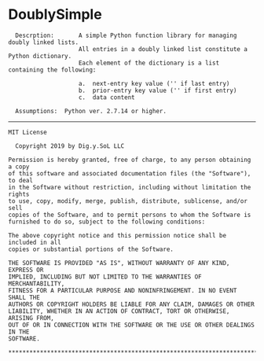 # DoublySimple

      Descrption:       A simple Python function library for managing doubly linked lists.
                        All entries in a doubly linked list constitute a Python dictionary.
                        Each element of the dictionary is a list containing the following:
    
                        a.  next-entry key value ('' if last entry)
                        b.  prior-entry key value ('' if first entry)
                        c.  data content
			
      Assumptions:	Python ver. 2.7.14 or higher.
   
	
  **************************************************************************************

    MIT License
    
	  Copyright 2019 by Dig.y.SoL LLC

    Permission is hereby granted, free of charge, to any person obtaining a copy
    of this software and associated documentation files (the "Software"), to deal
    in the Software without restriction, including without limitation the rights
    to use, copy, modify, merge, publish, distribute, sublicense, and/or sell
    copies of the Software, and to permit persons to whom the Software is
    furnished to do so, subject to the following conditions:

    The above copyright notice and this permission notice shall be included in all
    copies or substantial portions of the Software.

    THE SOFTWARE IS PROVIDED "AS IS", WITHOUT WARRANTY OF ANY KIND, EXPRESS OR
    IMPLIED, INCLUDING BUT NOT LIMITED TO THE WARRANTIES OF MERCHANTABILITY,
    FITNESS FOR A PARTICULAR PURPOSE AND NONINFRINGEMENT. IN NO EVENT SHALL THE
    AUTHORS OR COPYRIGHT HOLDERS BE LIABLE FOR ANY CLAIM, DAMAGES OR OTHER
    LIABILITY, WHETHER IN AN ACTION OF CONTRACT, TORT OR OTHERWISE, ARISING FROM,
    OUT OF OR IN CONNECTION WITH THE SOFTWARE OR THE USE OR OTHER DEALINGS IN THE
    SOFTWARE.

	**************************************************************************************

